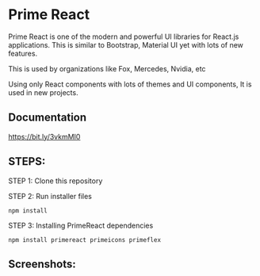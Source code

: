 # Prime React
Prime React is one of the modern and powerful UI libraries for React.js applications. This is similar to Bootstrap, Material UI yet with lots of new features.

This is used by organizations like Fox, Mercedes, Nvidia, etc

Using only React components with lots of themes and UI components, It is used in new projects.

## Documentation
https://bit.ly/3vkmMI0

## STEPS:

STEP 1: Clone this repository

STEP 2: Run installer files

```
npm install
```

STEP 3: Installing PrimeReact dependencies

```
npm install primereact primeicons primeflex
```

## Screenshots:

<img src='https://user-images.githubusercontent.com/15896579/209906356-5b85dcbc-57a1-4c5c-b9ee-fde4af186195.png' alt=""/>
<img src='https://user-images.githubusercontent.com/15896579/209906359-a892cfae-0671-44ae-9038-025b7222b274.png' alt=""/>
